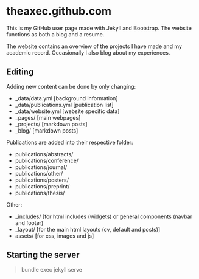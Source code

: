 # theaxec.github.com

This is my GitHub user page made with Jekyll and Bootstrap. The website functions as both a blog and a resume.

The website contains an overview of the projects I have made and my academic record. Occasionally I also blog about my experiences.

## Editing

Adding new content can be done by only changing:
- _data/data.yml [background information]
- _data/publications.yml [publication list]
- _data/website.yml [website specific data]
- _pages/ [main webpages]
- _projects/ [markdown posts]
- _blog/ [markdown posts]

Publications are added into their respective folder:
- publications/abstracts/
- publications/conference/
- publications/journal/
- publications/other/
- publications/posters/
- publications/preprint/
- publications/thesis/

Other:
- _includes/ [for html includes (widgets) or general components (navbar and footer)
- _layout/ [for the main html layouts (cv, default and posts)]
- assets/ [for css, images and js]

## Starting the server

> bundle exec jekyll serve


